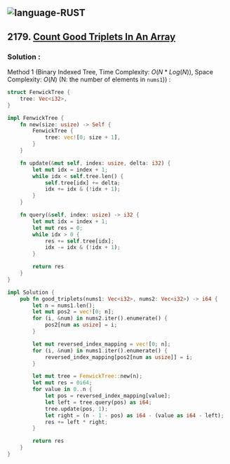 ![language-RUST](https://img.shields.io/badge/RUST-8d4004?style=for-the-badge&logo=RUST)
---

## 2179. [Count Good Triplets In An Array](https://leetcode.com/problems/find-the-count-of-good-integers)

### Solution :

Method 1 (Binary Indexed Tree, Time Complexity: $O(N*Log(N))$, Space Complexity: $O(N)$ (N: the number of elements in `nums1`)) :
```rust
struct FenwickTree {
    tree: Vec<i32>,
}

impl FenwickTree {
    fn new(size: usize) -> Self {
        FenwickTree {
            tree: vec![0; size + 1],
        }
    }

    fn update(&mut self, index: usize, delta: i32) {
        let mut idx = index + 1;
        while idx < self.tree.len() {
            self.tree[idx] += delta;
            idx += idx & (!idx + 1);
        }
    }

    fn query(&self, index: usize) -> i32 {
        let mut idx = index + 1;
        let mut res = 0;
        while idx > 0 {
            res += self.tree[idx];
            idx -= idx & (!idx + 1);
        }

        return res
    }
}

impl Solution {
    pub fn good_triplets(nums1: Vec<i32>, nums2: Vec<i32>) -> i64 {
        let n = nums1.len();
        let mut pos2 = vec![0; n];
        for (i, &num) in nums2.iter().enumerate() {
            pos2[num as usize] = i;
        }

        let mut reversed_index_mapping = vec![0; n];
        for (i, &num) in nums1.iter().enumerate() {
            reversed_index_mapping[pos2[num as usize]] = i;
        }

        let mut tree = FenwickTree::new(n);
        let mut res = 0i64;
        for value in 0..n {
            let pos = reversed_index_mapping[value];
            let left = tree.query(pos) as i64;
            tree.update(pos, 1);
            let right = (n - 1 - pos) as i64 - (value as i64 - left);
            res += left * right;
        }

        return res
    }
}
```
